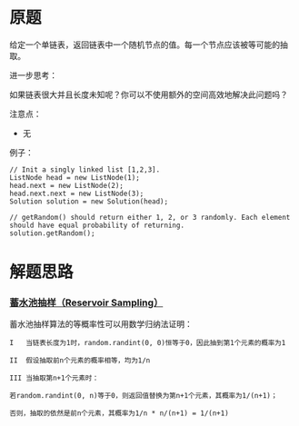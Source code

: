 # 原题
给定一个单链表，返回链表中一个随机节点的值。每一个节点应该被等可能的抽取。

进一步思考：

如果链表很大并且长度未知呢？你可以不使用额外的空间高效地解决此问题吗？

注意点：

  - 无

例子：

```
// Init a singly linked list [1,2,3].
ListNode head = new ListNode(1);
head.next = new ListNode(2);
head.next.next = new ListNode(3);
Solution solution = new Solution(head);

// getRandom() should return either 1, 2, or 3 randomly. Each element should have equal probability of returning.
solution.getRandom();
```

# 解题思路
### [蓄水池抽样（Reservoir Sampling）](https://www.cnblogs.com/snowInPluto/p/5996269.html)

蓄水池抽样算法的等概率性可以用数学归纳法证明：

```
I   当链表长度为1时，random.randint(0, 0)恒等于0，因此抽到第1个元素的概率为1

II  假设抽取前n个元素的概率相等，均为1/n

III 当抽取第n+1个元素时：

若random.randint(0, n)等于0，则返回值替换为第n+1个元素，其概率为1/(n+1)；

否则，抽取的依然是前n个元素，其概率为1/n * n/(n+1) = 1/(n+1)
```

